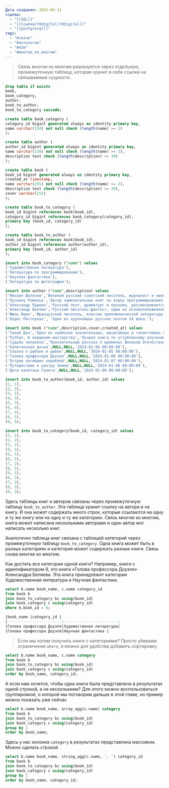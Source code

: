 ```yaml
---
Дата создания: 2025-04-11
ссылки:
  - "[[SQL]]"
  - "[[Ссылки/t0digital|t0digital]]"
  - "[[postgresql]]"
tags:
  - "#связи"
  - "#онтологии"
  - "#m2m"
  - "#многие_ко_многим"
---
```

> Связь многие ко многим реализуется через отдельную, промежуточную таблицу, которая хранит в себе ссылки на связываемые сущности.

```sql
drop table if exists
book,
book_category,
author,
book_to_author,
book_to_category cascade;

create table book_category (
category_id bigint generated always as identity primary key,
name varchar(150) not null check (length(name) >= 2)
);

create table author (
author_id bigint generated always as identity primary key,
name varchar(150) not null check (length(name) >= 3),
description text check (length(description) >= 30)
);

create table book (
book_id bigint generated always as identity primary key,
created_at timestamp,
name varchar(255) not null check (length(name) >= 2),
description text check (length(description) >= 30),
cover varchar(255)
);

create table book_to_category (
book_id bigint references book(book_id),
category_id bigint references book_category(category_id),
primary key (book_id, category_id)
);

create table book_to_author (
book_id bigint references book(book_id),
author_id bigint references author(author_id),
primary key (book_id, author_id)
);

insert into book_category ("name") values
('Художественая литература'),
('Литература по программированию'),
('Научная фантастика'),
('Литература по фотографии');

insert into author ("name",description) values
('Михаил Шолохов','Великий русский советский писатель, журналист и киносценарист.'),
('Лусиану Рамальо','Автор замечательных книг по языку программирования Python.'),
('Александр Пушкин','Русский поэт, драматург и прозаик, рассматривается как основоположник современного русского литературного языка.'),
('Александр Беляев','Русский писатель-фантаст, один из основоположников советской научно-фантастической литературы.'),
('Жюль Верн','Французский писатель, классик приключенческой литературы, один из основоположников жанра научной фантастики.'),
('Борис Пастернак', 'Один из крупнейших русских поэтов XX века.');

insert into book ("name",description,cover,created_at) values
('Тихий Дон','Одно из наиболее значительных, масштабных и талантливых произведений русскоязычной литературы, принесшее автору Нобелевскую премию.','https://cdn.rroom.io/17558b4d-59dd-4f8e-b2c7-51b0d7da5216.png','2024-01-01 00:00:00'),
('Python. К вершинам мастерства','Лучшая книга по углубленному изучению Python.','https://cdn.rroom.io/2bee8345-a535-4fe3-add9-8db804ea89ae.png','2024-01-02 00:00:00'),
('Судьба человека','Пронзительный рассказ о временах Великой Отечественной войны, одно из первых произведений советской литературы, в котором война показана правдиво и наглядною.','https://cdn.rroom.io/271755e5-046f-4842-85cf-4e22cb17b294.png','2024-01-03 00:00:00'),
('Капитанская дочка',NULL,NULL,'2024-01-04 00:00:00'),
('Сказка о рыбаке и рыбке',NULL,NULL,'2024-01-05 00:00:00'),
('Голова профессора Доуэля',NULL,NULL,'2024-01-06 00:00:00'),
('Остров погибших кораблей',NULL,NULL,'2024-01-07 00:00:00'),
('Путешествие к центру Земли',NULL,NULL,'2024-01-08 00:00:00'),
('Дети капитана Гранта',NULL,NULL,'2024-01-09 00:00:00');

insert into book_to_author(book_id, author_id) values
(1, 1),
(2, 2),
(3, 1),
(4, 3),
(5, 3),
(6, 4),
(7, 4),
(8, 5),
(9, 5);

insert into book_to_category(book_id, category_id) values
(1, 1),
(2, 2),
(3, 1),
(4, 1),
(5, 1),
(6, 1),
(7, 1),
(8, 1),
(9, 1),
(6, 3),
(7, 3),
(8, 3),
(9, 3);
```

Здесь таблицы книг и авторов связаны через промежуточную таблицу `book_to_author`. Эта таблица хранит ссылку на автора и на книгу. И она может содержать много строк, которые ссылаются на одну и ту же книгу или на одну и ту же категорию. Связь многие ко многим, книга может написана несколькими авторами и один автор мог написать несколько книг.

Аналогично таблица книг связана с таблицей категорий через промежуточную таблицу `book_to_category`. Одна книга может быть в разных категориях и категория может содержать разные книги. Связь снова многие ко многим.

Как достать все категории одной книги? Например, книги с идентификатором 6, это книга «Голова профессора Доуэля» Александра Беляева. Эта книга принадлежит категории Художественная литература и Научная фантастика.

```sql
select b.name book_name, c.name category_id
from book b
join book_to_category bc using(book_id)
join book_category c using(category_id)
where b.book_id = 6;

|book_name |category_id |
|------------------------|------------------------|
|Голова профессора Доуэля|Художественая литература|
|Голова профессора Доуэля|Научная фантастика |
```

> Если мы хотим получить книги с категориями? Просто убираем ограничение `where`, и можно для удобства добавить сортировку

```sql
select b.name book_name, c.name category
from book b
join book_to_category bc using(book_id)
join book_category c using(category_id)
order by book_name, category_id;
```

А если нам хочется, чтобы одна книга была представлена в результатах одной строкой, а не несколькими? Для этого можно воспользоваться группировкой, о которой мы поговорим дальше в этой главе, но пример можно показать уже сейчас

```sql
select b.name book_name, array_agg(c.name) category
from book b
join book_to_category bc using(book_id)
join book_category c using(category_id)
group by 1
order by book_name;
```

Здесь у нас колонка `category` в результатах представлена массивом. Можно сделать строкой
```sql
select b.name book_name, string_agg(c.name, ', ') category_id
from book b
join book_to_category bc using(book_id)
join book_category c using(category_id)
group by 1
order by book_name, category_id;
```